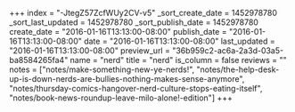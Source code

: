 +++
index = "-JtegZ57ZcfWUy2CV-v5"
_sort_create_date = 1452978780
_sort_last_updated = 1452978780
_sort_publish_date = 1452978780
create_date = "2016-01-16T13:13:00-08:00"
publish_date = "2016-01-16T13:13:00-08:00"
date = "2016-01-16T13:13:00-08:00"
last_updated = "2016-01-16T13:13:00-08:00"
preview_url = "36b959c2-ac6a-2a3d-03a5-ba8584265fa4"
name = "nerd"
title = "nerd"
is_column = false
reviews = ""
notes = ["notes/make-something-new-ye-nerds!", "notes/the-help-desk-up-is-down-nerds-are-bullies-nothing-makes-sense-anymore", "notes/thursday-comics-hangover-nerd-culture-stops-eating-itself", "notes/book-news-roundup-leave-milo-alone!-edition"]
+++

